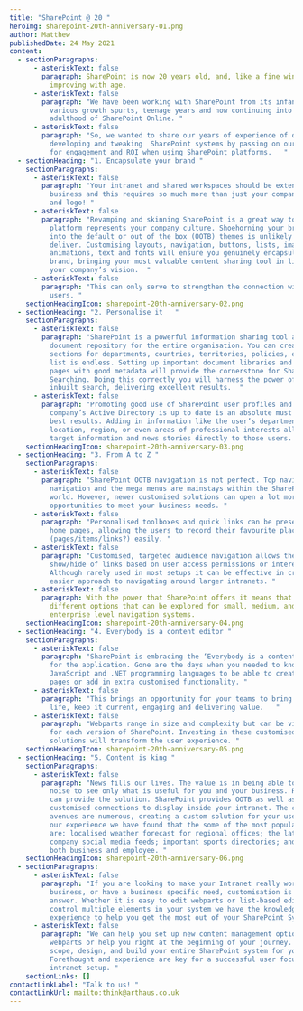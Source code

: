 ```yaml
---
title: "SharePoint @ 20 "
heroImg: sharepoint-20th-anniversary-01.png
author: Matthew
publishedDate: 24 May 2021
content:
  - sectionParagraphs:
      - asteriskText: false
        paragraph: SharePoint is now 20 years old, and, like a fine wine, it just keeps
          improving with age.
      - asteriskText: false
        paragraph: "We have been working with SharePoint from its infancy, through its
          various growth spurts, teenage years and now continuing into the young
          adulthood of SharePoint Online. "
      - asteriskText: false
        paragraph: "So, we wanted to share our years of experience of designing,
          developing and tweaking  SharePoint systems by passing on our top tips
          for engagement and ROI when using SharePoint platforms.   "
  - sectionHeading: "1. Encapsulate your brand "
    sectionParagraphs:
      - asteriskText: false
        paragraph: "Your intranet and shared workspaces should be extensions of your
          business and this requires so much more than just your company colours
          and logo! "
      - asteriskText: false
        paragraph: "Revamping and skinning SharePoint is a great way to ensure the
          platform represents your company culture. Shoehorning your branding
          into the default or out of the box (OOTB) themes is unlikely to truly
          deliver. Customising layouts, navigation, buttons, lists, images,
          animations, text and fonts will ensure you genuinely encapsulate your
          brand, bringing your most valuable content sharing tool in line with
          your company’s vision.  "
      - asteriskText: false
        paragraph: "This can only serve to strengthen the connection with all your
          users. "
    sectionHeadingIcon: sharepoint-20th-anniversary-02.png
  - sectionHeading: "2. Personalise it   "
    sectionParagraphs:
      - asteriskText: false
        paragraph: "SharePoint is a powerful information sharing tool and an excellent
          document repository for the entire organisation. You can create
          sections for departments, countries, territories, policies, etc. … the
          list is endless. Setting up important document libraries and creating
          pages with good metadata will provide the cornerstone for SharePoint
          Searching. Doing this correctly you will harness the power of the
          inbuilt search, delivering excellent results.  "
      - asteriskText: false
        paragraph: "Promoting good use of SharePoint user profiles and ensuring your
          company’s Active Directory is up to date is an absolute must for the
          best results. Adding in information like the user’s department,
          location, region, or even areas of professional interests allow you to
          target information and news stories directly to those users.  "
    sectionHeadingIcon: sharepoint-20th-anniversary-03.png
  - sectionHeading: "3. From A to Z "
    sectionParagraphs:
      - asteriskText: false
        paragraph: "SharePoint OOTB navigation is not perfect. Top navigations, site
          navigation and the mega menus are mainstays within the SharePoint
          world. However, newer customised solutions can open a lot more
          opportunities to meet your business needs. "
      - asteriskText: false
        paragraph: "Personalised toolboxes and quick links can be present on all site
          home pages, allowing the users to record their favourite places
          (pages/items/links?) easily. "
      - asteriskText: false
        paragraph: "Customised, targeted audience navigation allows the dynamic
          show/hide of links based on user access permissions or interests.
          Although rarely used in most setups it can be effective in creating an
          easier approach to navigating around larger intranets. "
      - asteriskText: false
        paragraph: With the power that SharePoint offers it means that there are many
          different options that can be explored for small, medium, and
          enterprise level navigation systems.
    sectionHeadingIcon: sharepoint-20th-anniversary-04.png
  - sectionHeading: "4. Everybody is a content editor "
    sectionParagraphs:
      - asteriskText: false
        paragraph: "SharePoint is embracing the ‘Everybody is a content editor’ outlook
          for the application. Gone are the days when you needed to know html,
          JavaScript and .NET programming languages to be able to create new
          pages or add in extra customised functionality. "
      - asteriskText: false
        paragraph: "This brings an opportunity for your teams to bring your site to
          life, keep it current, engaging and delivering value.   "
      - asteriskText: false
        paragraph: "Webparts range in size and complexity but can be visually stunning
          for each version of SharePoint. Investing in these customised
          solutions will transform the user experience. "
    sectionHeadingIcon: sharepoint-20th-anniversary-05.png
  - sectionHeading: "5. Content is king "
    sectionParagraphs:
      - asteriskText: false
        paragraph: "News fills our lives. The value is in being able to cut through the
          noise to see only what is useful for you and your business. RSS feeds
          can provide the solution. SharePoint provides OOTB as well as more
          customised connections to display inside your intranet. The content
          avenues are numerous, creating a custom solution for your users. In
          our experience we have found that the some of the most popular feeds
          are: localised weather forecast for regional offices; the latest
          company social media feeds; important sports directories; and news –
          both business and employee. "
    sectionHeadingIcon: sharepoint-20th-anniversary-06.png
  - sectionParagraphs:
      - asteriskText: false
        paragraph: "If you are looking to make your Intranet really work for your
          business, or have a business specific need, customisation is the
          answer. Whether it is easy to edit webparts or list-based editing to
          control multiple elements in your system we have the knowledge and
          experience to help you get the most out of your SharePoint System.  "
      - asteriskText: false
        paragraph: "We can help you set up new content management options, build
          webparts or help you right at the beginning of your journey. We can
          scope, design, and build your entire SharePoint system for you.
          Forethought and experience are key for a successful user focused
          intranet setup. "
    sectionLinks: []
contactLinkLabel: "Talk to us! "
contactLinkUrl: mailto:think@arthaus.co.uk
---
```

